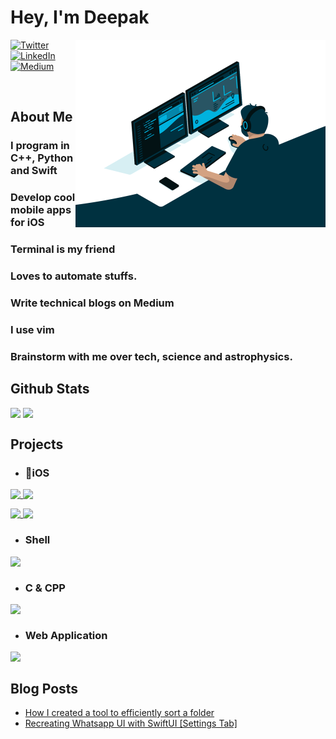
<p>
<h1>Hey, I'm Deepak</h1>
<img align="right" src="https://github.com/deepak-pro/deepak-pro/blob/master/assets/code.gif" height="300" width="400">
</p>
<p align="left"><a href="https://twitter.com/0xjoshi" target="_blank"><img alt="Twitter" src="https://img.shields.io/badge/twitter-%231DA1F2.svg?&style=for-the-badge&logo=twitter&logoColor=white" /></a> <a href="https://www.linkedin.com/in/deepakjoshipro/" target="_blank"><img alt="LinkedIn" src="https://img.shields.io/badge/linkedin-%230077B5.svg?&style=for-the-badge&logo=linkedin&logoColor=white" /></a> <a href="https://medium.com/@joshideepak4598" target="_blank"><img alt="Medium" src="https://img.shields.io/badge/medium-%2312100E.svg?&style=for-the-badge&logo=medium&logoColor=white" /></a></p>

<br>

<h2 align="top">About Me</h2>

### I program in C++, Python and Swift

### Develop cool mobile apps for iOS

### Terminal is my friend 

### Loves to automate stuffs.

### Write technical blogs on Medium

### I use vim

### Brainstorm with me over tech, science and astrophysics.


<h2 style="block">Github Stats</h2>

<p><img align="top" src="https://github-readme-stats.vercel.app/api?username=deepak-pro&show_icons=true" />
<img align="top" src="https://github-readme-stats.vercel.app/api/top-langs/?username=deepak-pro" /></p>


## Projects
- ### iOS

<p width="100%">
<a href="https://github.com/deepak-pro/whatsappSimple-SwiftUI">
<img align="top" src="https://github-readme-stats.vercel.app/api/pin/?username=deepak-pro&repo=whatsappSimple-SwiftUI" />
</a>
<a href="https://github.com/deepak-pro/Jailbreak-Detection">
<img align="top" src="https://github-readme-stats.vercel.app/api/pin/?username=deepak-pro&repo=Jailbreak-Detection" />
</a>
</p>
<p width="100%">
<a href="https://github.com/deepak-pro/FaceDetection">
<img align="top" src="https://github-readme-stats.vercel.app/api/pin/?username=deepak-pro&repo=FaceDetection" />
</a>
<a href="https://github.com/deepak-pro/Location-on-Map">
<img align="top" src="https://github-readme-stats.vercel.app/api/pin/?username=deepak-pro&repo=Location-on-Map" />
</a>
</p>

- ### Shell
<p width="100%">
<a href="https://github.com/deepak-pro/filterx">
<img align="top" src="https://github-readme-stats.vercel.app/api/pin/?username=deepak-pro&repo=filterx" />
</a>
</p>

- ### C & CPP
<p width="100%">
<a href="https://github.com/deepak-pro/cal">
<img align="top" src="https://github-readme-stats.vercel.app/api/pin/?username=deepak-pro&repo=cal" />
</a>
</p>

- ### Web Application
<p width="100%">
<a href="https://github.com/deepak-pro/hackerrankLeaderboardParser">
<img align="top" src="https://github-readme-stats.vercel.app/api/pin/?username=deepak-pro&repo=hackerrankLeaderboardParser" />
</a>
</p>

## Blog Posts

- [How I created a tool to efficiently sort a folder](https://medium.com/@joshideepak4598/how-i-created-a-tool-to-efficiently-sort-a-folder-276e3885d5b4)
- [Recreating Whatsapp UI with SwiftUI [Settings Tab]](https://medium.com/@joshideepak4598/recreating-whatsapp-ui-with-swiftui-settings-tab-2c1229706eaf)



<!--
**deepak-pro/deepak-pro** is a ✨ _special_ ✨ repository because its `README.md` (this file) appears on your GitHub profile.

Here are some ideas to get you started:

- 🔭 I’m currently working on ...
- 🌱 I’m currently learning ...
- 👯 I’m looking to collaborate on ...
- 🤔 I’m looking for help with ...
- 💬 Ask me about ...
- 📫 How to reach me: ...
- 😄 Pronouns: ...
- ⚡ Fun fact: ...
-->
